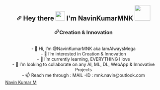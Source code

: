 
<!---
NavinKumarMNK/NavinKumarMNK is a ✨ special ✨ repository because its `README.md` (this file) appears on your GitHub profile.
You can click the Preview link to take a look at your changes.
--->

<div data-target="readme-toc.content" class="Box-body px-5 pb-5">
          <article class="markdown-body entry-content container-lg" itemprop="text">
<h1 align="center" dir="auto"><a id="user-content-----hey-there----------im-sunrit-jana----" class="anchor" aria-hidden="true" href="#----hey-there----------im-sunrit-jana----"><svg class="octicon octicon-link" viewBox="0 0 16 16" version="1.1" width="16" height="16" aria-hidden="true"><path fill-rule="evenodd" d="M7.775 3.275a.75.75 0 001.06 1.06l1.25-1.25a2 2 0 112.83 2.83l-2.5 2.5a2 2 0 01-2.83 0 .75.75 0 00-1.06 1.06 3.5 3.5 0 004.95 0l2.5-2.5a3.5 3.5 0 00-4.95-4.95l-1.25 1.25zm-4.69 9.64a2 2 0 010-2.83l2.5-2.5a2 2 0 012.83 0 .75.75 0 001.06-1.06 3.5 3.5 0 00-4.95 0l-2.5 2.5a3.5 3.5 0 004.95 4.95l1.25-1.25a.75.75 0 00-1.06-1.06l-1.25 1.25a2 2 0 01-2.83 0z"></path></svg></a>
    Hey there 
    <a target="_blank" rel="noopener noreferrer" href="https://raw.githubusercontent.com/MartinHeinz/MartinHeinz/master/wave.gif"><img src="https://raw.githubusercontent.com/MartinHeinz/MartinHeinz/master/wave.gif" width="30px" style="max-width: 100%;"></a> 
    I'm NavinKumarMNK
    <a target="_blank" rel="noopener noreferrer" href="https://camo.githubusercontent.com/fb070d9f71a64edbafed08519130d75e7e0a0a69665d50d94ad095157f702e59/68747470733a2f2f6d656469612e67697068792e636f6d2f6d656469612f6d47634e6a736657416a593541455a4e77362f67697068792e676966"><img src="https://camo.githubusercontent.com/fb070d9f71a64edbafed08519130d75e7e0a0a69665d50d94ad095157f702e59/68747470733a2f2f6d656469612e67697068792e636f6d2f6d656469612f6d47634e6a736657416a593541455a4e77362f67697068792e676966" width="50" data-canonical-src="https://media.giphy.com/media/mGcNjsfWAjY5AEZNw6/giphy.gif" style="max-width: 100%;"></a>
</h1>
<h3 align="center" dir="auto"><a id="user-content-a-machine-learning-expert-full-stack-developer-and-budding-ethical-hacker-from-india" class="anchor" aria-hidden="true" href="#a-machine-learning-expert-full-stack-developer-and-budding-ethical-hacker-from-india"><svg class="octicon octicon-link" viewBox="0 0 16 16" version="1.1" width="16" height="16" aria-hidden="true"><path fill-rule="evenodd" d="M7.775 3.275a.75.75 0 001.06 1.06l1.25-1.25a2 2 0 112.83 2.83l-2.5 2.5a2 2 0 01-2.83 0 .75.75 0 00-1.06 1.06 3.5 3.5 0 004.95 0l2.5-2.5a3.5 3.5 0 00-4.95-4.95l-1.25 1.25zm-4.69 9.64a2 2 0 010-2.83l2.5-2.5a2 2 0 012.83 0 .75.75 0 001.06-1.06 3.5 3.5 0 00-4.95 0l-2.5 2.5a3.5 3.5 0 004.95 4.95l1.25-1.25a.75.75 0 00-1.06-1.06l-1.25 1.25a2 2 0 01-2.83 0z"></path></svg></a>Creation & Innovation</h3>
<br>

 <div align="center">
- 👋 Hi, I’m @NavinKumarMNK aka IamAlwaysMega <br>
- 👀 I’m interested in Creation & Innovation <br>
- 💞️ I’m currently learning, EVERYTHING I love <br>
- 🌱 I’m looking to collaborate on any AI, ML, DL, WebApp & Innovative Projects <br>
- 📫 Reach me through : MAIL -ID : mnk.navin@outlook.com <br>
</div>

<div class="badge-base LI-profile-badge" data-locale="en_US" data-size="medium" data-theme="light" data-type="VERTICAL" data-vanity="navin-kumar-m-a17321235" data-version="v1"><a class="badge-base__link LI-simple-link" href="https://in.linkedin.com/in/navin-kumar-m-a17321235?trk=profile-badge">Navin Kumar M</a></div>
              
